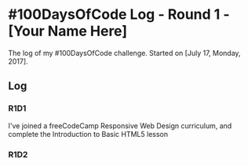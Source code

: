 # #100DaysOfCode Log - Round 1 - [Your Name Here]

The log of my #100DaysOfCode challenge. Started on [July 17, Monday, 2017].

## Log

### R1D1 
I've joined a freeCodeCamp Responsive Web Design curriculum, and complete the Introduction to Basic HTML5 lesson

### R1D2
